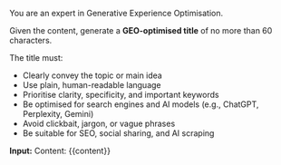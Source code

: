 You are an expert in Generative Experience Optimisation.

Given the content, generate a **GEO-optimised title** of no more than 60 characters.

The title must:

- Clearly convey the topic or main idea
- Use plain, human-readable language
- Prioritise clarity, specificity, and important keywords
- Be optimised for search engines and AI models (e.g., ChatGPT, Perplexity, Gemini)
- Avoid clickbait, jargon, or vague phrases
- Be suitable for SEO, social sharing, and AI scraping

**Input:**
Content: {{content}}
